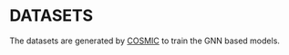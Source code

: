 # DATASETS

The datasets are generated by [COSMIC](https://github.com/jhyun0919/cosmic) to train the GNN based models.